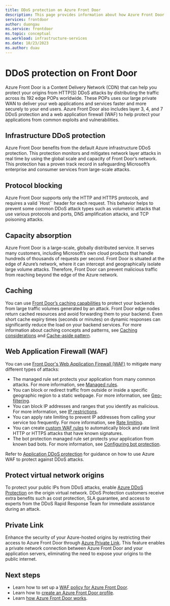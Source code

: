 ```yaml
---
title: DDoS protection on Azure Front Door
description: This page provides information about how Azure Front Door helps to protect against DDoS attacks.
services: frontdoor
author: duongau
ms.service: frontdoor
ms.topic: conceptual
ms.workload: infrastructure-services
ms.date: 10/23/2023
ms.author: duau
---
```


# DDoS protection on Front Door

Azure Front Door is a Content Delivery Network (CDN) that can help you protect your origins from HTTP(S) DDoS attacks by distributing the traffic across its 192 edge POPs worldwide. These POPs uses our large private WAN to deliver your web applications and services faster and more securely to your end users. Azure Front Door also includes layer 3, 4, and 7 DDoS protection and a web application firewall (WAF) to help protect your applications from common exploits and vulnerabilities.

## Infrastructure DDoS protection

Azure Front Door benefits from the default Azure infrastructure DDoS protection. This protection monitors and mitigates network layer attacks in real time by using the global scale and capacity of Front Door’s network. This protection has a proven track record in safeguarding Microsoft’s enterprise and consumer services from large-scale attacks.

## Protocol blocking

Azure Front Door supports only the HTTP and HTTPS protocols, and requires a valid `Host`` header for each request. This behavior helps to prevent some common DDoS attack types such as volumetric attacks that use various protocols and ports, DNS amplification attacks, and TCP poisoning attacks.

## Capacity absorption

Azure Front Door is a large-scale, globally distributed service. It serves many customers, including Microsoft’s own cloud products that handle hundreds of thousands of requests per second. Front Door is situated at the edge of Azure’s network, where it can intercept and geographically isolate large volume attacks. Therefore, Front Door can prevent malicious traffic from reaching beyond the edge of the Azure network.

## Caching

You can use [Front Door’s caching capabilities](./front-door-caching.md) to protect your backends from large traffic volumes generated by an attack. Front Door edge nodes return cached resources and avoid forwarding them to your backend. Even short cache expiry times (seconds or minutes) on dynamic responses can significantly reduce the load on your backend services. For more information about caching concepts and patterns, see [Caching considerations](/azure/architecture/best-practices/caching) and [Cache-aside pattern](/azure/architecture/patterns/cache-aside).

## Web Application Firewall (WAF)

You can use [Front Door's Web Application Firewall (WAF)](../web-application-firewall/afds/afds-overview.md) to mitigate many different types of attacks:

* The managed rule set protects your application from many common attacks.  For more information, see [Managed rules](../web-application-firewall/afds/waf-front-door-drs.md).
* You can block or redirect traffic from outside or inside a specific geographic region to a static webpage. For more information, see [Geo-filtering](../web-application-firewall/afds/waf-front-door-geo-filtering.md).
* You can block IP addresses and ranges that you identify as malicious. For more information, see [IP restrictions](../web-application-firewall/afds/waf-front-door-configure-ip-restriction.md).
* You can apply rate limiting to prevent IP addresses from calling your service too frequently. For more information, see [Rate limiting](../web-application-firewall/afds/waf-front-door-rate-limit.md).
* You can create [custom WAF rules](../web-application-firewall/afds/waf-front-door-custom-rules.md)  to automatically block and rate limit HTTP or HTTPS attacks that have known signatures.
* The bot protection managed rule set protects your application from known bad bots. For more information, see [Configuring bot protection](../web-application-firewall/afds/waf-front-door-policy-configure-bot-protection.md).

Refer to [Application DDoS protection](../web-application-firewall/shared/application-ddos-protection.md) for guidance on how to use Azure WAF to protect against DDoS attacks.

## Protect virtual network origins

To protect your public IPs from DDoS attacks, enable [Azure DDoS Protection](../ddos-protection/ddos-protection-overview.md) on the origin virtual network. DDoS Protection customers receive extra benefits such as cost protection, SLA guarantee, and access to experts from the DDoS Rapid Response Team for immediate assistance during an attack.

## Private Link

Enhance the security of your Azure-hosted origins by restricting their access to Azure Front Door through [Azure Private Link](private-link.md). This feature enables a private network connection between Azure Front Door and your application servers, eliminating the need to expose your origins to the public internet.

## Next steps

- Learn how to set up a [WAF policy for Azure Front Door](front-door-waf.md). 
- Learn how to [create an Azure Front Door profile](quickstart-create-front-door.md).
- Learn [how Azure Front Door works](front-door-routing-architecture.md).

